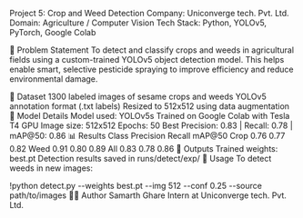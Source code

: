 Project 5: Crop and Weed Detection
Company: Uniconverge tech. Pvt. Ltd.
Domain: Agriculture / Computer Vision
Tech Stack: Python, YOLOv5, PyTorch, Google Colab

📌 Problem Statement
To detect and classify crops and weeds in agricultural fields using a custom-trained YOLOv5 object detection model. This helps enable smart, selective pesticide spraying to improve efficiency and reduce environmental damage.

📁 Dataset
1300 labeled images of sesame crops and weeds
YOLOv5 annotation format (.txt labels)
Resized to 512x512 using data augmentation
🚀 Model Details
Model used: YOLOv5s
Trained on Google Colab with Tesla T4 GPU
Image size: 512x512
Epochs: 50
Best Precision: 0.83 | Recall: 0.78 | mAP@50: 0.86
📊 Results
Class	Precision	Recall	mAP@50
Crop	0.76	0.77	0.82
Weed	0.91	0.80	0.89
All	0.83	0.78	0.86
📂 Outputs
Trained weights: best.pt
Detection results saved in runs/detect/exp/
📌 Usage
To detect weeds in new images:

!python detect.py --weights best.pt --img 512 --conf 0.25 --source path/to/images
👨‍💻 Author
Samarth Ghare
Intern at Uniconverge tech. Pvt. Ltd.

